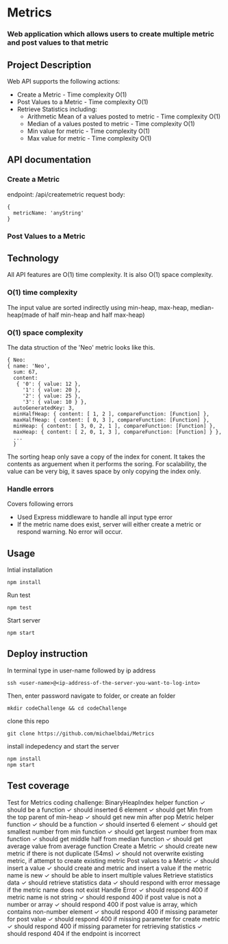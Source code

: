 # Metrics

### Web application which allows users to create multiple metric and post values to that metric

## Project Description
Web API supports the following actions:
* Create a Metric - Time complexity O(1)
* Post Values to a Metric - Time complexity O(1)
* Retrieve Statistics including:
  - Arithmetic Mean of a values posted to metric - Time complexity O(1)
  - Median of a values posted to metric - Time complexity O(1)
  - Min value for metric - Time complexity O(1)
  - Max value for metric - Time complexity O(1)
## API documentation
### Create a Metric
endpoint: /api/createmetric
request body:
```
{ 
  metricName: 'anyString'
}
```
### Post Values to a Metric

## Technology
All API features are O(1) time complexity. It is also O(1) space complexity.
### O(1) time complexity
The input value are sorted indirectly using min-heap, max-heap, median-heap(made of half min-heap and half max-heap)
### O(1) space complexity
The data struction of the 'Neo' metric looks like this.
```
{ Neo:
{ name: 'Neo',
  sum: 67,
  content: 
   { '0': { value: 12 },
     '1': { value: 20 },
     '2': { value: 25 },
     '3': { value: 10 } },
  autoGeneratedKey: 3,
  minHalfHeap: { content: [ 1, 2 ], compareFunction: [Function] },
  maxHalfHeap: { content: [ 0, 3 ], compareFunction: [Function] },
  minHeap: { content: [ 3, 0, 2, 1 ], compareFunction: [Function] },
  maxHeap: { content: [ 2, 0, 1, 3 ], compareFunction: [Function] } },
  ...
  }
```
The sorting heap only save a copy of the index for conent. It takes the contents as arguement when it performs the soring. For scalability, the value can be very big, it saves space by only copying the index only. 
### Handle errors
Covers following errors
* Used Express middleware to handle all input type error
* If the metric name does exist, server will either create a metric or respond warning. No error will occur. 


## Usage
Intial installation
```
npm install
```
Run test
```
npm test
```
Start server
```
npm start
```
## Deploy instruction
In terminal type in user-name followed by ip address
```
ssh <user-name>@<ip-address-of-the-server-you-want-to-log-into>
```
Then, enter password
navigate to folder, or create an folder
```
mkdir codeChallenge && cd codeChallenge
```
clone this repo
```
git clone https://github.com/michaelbdai/Metrics
```
install indepedency and start the server
```
npm install
npm start
```
## Test coverage
  Test for Metrics coding challenge: 
    BinaryHeapIndex helper function 
      ✓ should be a function
      ✓ should inserted 6 element
      ✓ should get Min from the top parent of min-heap
      ✓ should get new min after pop
    Metric helper function
      ✓ should be a function
      ✓ should inserted 6 element
      ✓ should get smallest number from min function
      ✓ should get largest number from max function
      ✓ should get middle half from median function
      ✓ should get average value from average function
    Create a Metric
      ✓ should create new metric if there is not duplicate (54ms)
      ✓ should not overwrite existing metric, if attempt to create existing metric
    Post values to a Metric​
      ✓ should insert a value
      ✓ should create and metric and insert a value if the metric name is new
      ✓ should be able to insert multiple values
    Retrieve statistics data
      ✓ should retrieve statistics data
      ✓ should respond with error message if the metric name does not exist
    Handle Error
      ✓ should respond 400 if metric name is not string
      ✓ should respond 400 if post value is not a number or array
      ✓ should respond 400 if post value is array, which contains non-number element
      ✓ should respond 400 if missing parameter for post value
      ✓ should respond 400 if missing parameter for create metric
      ✓ should respond 400 if missing parameter for retrieving statistics
      ✓ should respond 404 if the endpoint is incorrect

